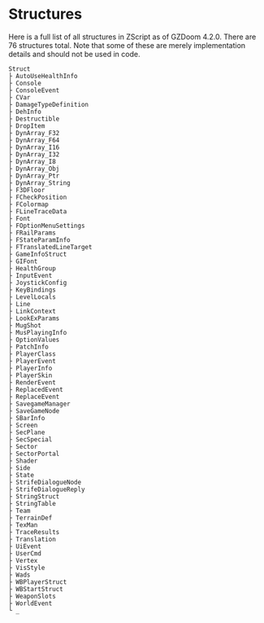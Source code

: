 # Structures

Here is a full list of all structures in ZScript as of GZDoom 4.2.0. There are
76 structures total. Note that some of these are merely
implementation details and should not be used in code.

```
Struct
├ AutoUseHealthInfo
├ Console
├ ConsoleEvent
├ CVar
├ DamageTypeDefinition
├ DehInfo
├ Destructible
├ DropItem
├ DynArray_F32
├ DynArray_F64
├ DynArray_I16
├ DynArray_I32
├ DynArray_I8
├ DynArray_Obj
├ DynArray_Ptr
├ DynArray_String
├ F3DFloor
├ FCheckPosition
├ FColormap
├ FLineTraceData
├ Font
├ FOptionMenuSettings
├ FRailParams
├ FStateParamInfo
├ FTranslatedLineTarget
├ GameInfoStruct
├ GIFont
├ HealthGroup
├ InputEvent
├ JoystickConfig
├ KeyBindings
├ LevelLocals
├ Line
├ LinkContext
├ LookExParams
├ MugShot
├ MusPlayingInfo
├ OptionValues
├ PatchInfo
├ PlayerClass
├ PlayerEvent
├ PlayerInfo
├ PlayerSkin
├ RenderEvent
├ ReplacedEvent
├ ReplaceEvent
├ SavegameManager
├ SaveGameNode
├ SBarInfo
├ Screen
├ SecPlane
├ SecSpecial
├ Sector
├ SectorPortal
├ Shader
├ Side
├ State
├ StrifeDialogueNode
├ StrifeDialogueReply
├ StringStruct
├ StringTable
├ Team
├ TerrainDef
├ TexMan
├ TraceResults
├ Translation
├ UiEvent
├ UserCmd
├ Vertex
├ VisStyle
├ Wads
├ WBPlayerStruct
├ WBStartStruct
├ WeaponSlots
├ WorldEvent
└ _
```

<!-- EOF -->
